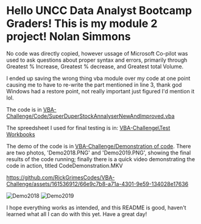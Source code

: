 # Hello UNCC Data Analyst Bootcamp Graders! This is my module 2 project! Nolan Simmons

No code was directly copied, however ussage of Microsoft Co-pilot was used to ask questions about proper syntax and errors, primarily through Greatest % Increase, Greatest % decrease, and Greatest total Volume.

I ended up saving the wrong thing vba module over my code at one point causing me to have to re-write the part mentioned in line 3, thank god Windows had a restore point, not really important just figured I'd mention it lol.

The code is in [VBA-Challenge/Code/SuperDuperStockAnnalyserNewAndImproved.vba](https://github.com/RickGrimesCodes/VBA-Challenge/tree/main/Code)

The spreedsheet I used for final testing is in: [VBA-Challenge\Test Workbooks](https://github.com/RickGrimesCodes/VBA-Challenge/tree/main/Test%20Workbooks)

The demo of the code is in [VBA-Challenge/Demonstration of code](https://github.com/RickGrimesCodes/VBA-Challenge/tree/main/Demonstration%20of%20code). There are two photos, 'Demo2018.PNG' and 'Demo2019.PNG', showing the final results of the code running; finally there is a quick video demonstrating the code in action, titled CodeDemonstration.MKV


https://github.com/RickGrimesCodes/VBA-Challenge/assets/161536912/66e9c7b8-a71a-4301-9e59-134028e17636


![Demo2018](https://github.com/RickGrimesCodes/VBA-Challenge/assets/161536912/5311ec62-f256-4d84-bdd7-819058c02fe5)
![Demo2019](https://github.com/RickGrimesCodes/VBA-Challenge/assets/161536912/0e441cbc-2548-4ea7-b1f3-c9aef5bf9e7c)

I hope everything works as intended, and this README is good, haven't learned what all I can do with this yet. Have a great day!
